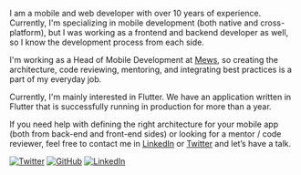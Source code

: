 I am a mobile and web developer with over 10 years of experience. Currently, I'm specializing in mobile development (both native and cross-platform), but I was working as a frontend and backend developer as well, so I know the development process from each side. 

I'm working as a Head of Mobile Development at [Mews](https://github.com/mewsSystems/developers), so creating the architecture, code reviewing, mentoring, and integrating best practices is a part of my everyday job.

Currently, I'm mainly interested in Flutter. We have an application written in Flutter that is successfully running in production for more than a year.

If you need help with defining the right architecture for your mobile app (both from back-end and front-end sides) or looking for a mentor / code reviewer, feel free to contact me in [LinkedIn](https://www.linkedin.com/in/ookamikb/) or [Twitter](https://twitter.com/ookami_kb) and let’s have a talk.

[![Twitter](https://img.shields.io/twitter/follow/ookami_kb?label=Twitter&style=social)](https://twitter.com/ookami_kb)
[![GitHub](https://img.shields.io/github/followers/ookami-kb?label=GitHub&style=social)](https://github.com/ookami-kb/)
[![LinkedIn](https://img.shields.io/static/v1?logo=linkedin&message=LinkedIn&color=0077B5&label=)](https://www.linkedin.com/in/ookamikb/)

